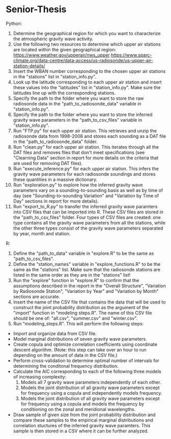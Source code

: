 # Senior-Thesis

Python:
1. Determine the geographical region for which you want to characterize the atmospheric gravity wave activity.
2. Use the following two resources to determine which upper air stations are located within the given geographical region:
https://www.weather.gov/upperair/nws_upper 
https://www.sparc-climate.org/data-centre/data-access/us-radiosonde/us-upper-air-station-details/
3. Insert the WBAN number corresponding to the chosen upper air stations in the "stations" list in "station_info.py".
4. Look up the latitude corresponding to each upper air station and insert these values into the "latitudes" list in "station_info.py". Make sure the latitudes line up with the corresponding stations.
5. Specify the path to the folder where you want to store the raw radiosonde data in the "path_to_radiosonde_data" variable in "station_info.py". 
6. Specify the path to the folder where you want to store the inferred gravity wave parameters in the "path_to_csv_files" variable in "station_info.py". 
7. Run "FTP.py" for each upper air station. This retrieves and unzip the radiosonde data from 1998-2008 and stores each sounding as a DAT file in the "path_to_radiosonde_data" folder. 
8. Run "clean.py" for each upper air station. This iterates through all the DAT files and removes files that don't meet specifications (see "Clearning Data" section in report for more details on the criteria that are used for removing DAT files). 
9. Run "execute_inference.py" for each upper air station. This infers the gravity wave parameters for each radiosonde soundings and stores these quantities in a massive dictionary.
10. Run "exploration.py" to explore how the inferred gravity wave parameters vary on a sounding-to-sounding basis as well as by time of day (see "Sounding-to-sounding Variation" and "Variation by Time of Day" sections in report for more details). 
11. Run "export_to_R.py" to transfer the inferred gravity wave paramters into CSV files that can be imported into R. These CSV files are stored in the "path_to_csv_files" folder. Four types of CSV files are created: one type contains all the gravity wave parameters from all the stations, while the other three types consist of the gravity wave parameters separated by year, month and station.

R:
1. Define the "path_to_data" variable in "explore.R" to be the same as "path_to_csv_files". 
2. Define the "station_names" variable in "explore_functions.R" to be the same as the "stations" list. Make sure that the radiosonde stations are listed in the same order as they are in the "stations" list!
3. Run the "explore" function in "explore.R" to confirm that the assumptions described in the report in the "Overall Structure", "Variation by Radiosonde Station", "Variation by Year" and "Variation by Month" sections are accurate. 
4. Insert the name of the CSV file that contains the data that will be used to construct the joint probability distribution as the argument of the "import" function in "modeling steps.R". The name of this CSV file should be one of: "all.csv", "summer.csv" and "winter.csv". 
5. Run "modeling_steps.R". This will perform the following steps:
  * Import and organize data from CSV file.
  * Model marginal distributions of seven gravity wave parameters.
  * Create copula and optimize correlation coefficients using coordinate descent algorithm. (Note: this step can take over an hour to run depending on the amount of data in the CSV file.)
  * Perform cross-validation to determine optimal number of intervals for determining the conditonal frequency distribution.
  * Calculate the AIC corresponding to each of the following three models of increasing complexity:
    1.  Models all 7 gravity wave parameters independently of each other.
    2. Models the joint distribution of all gravity wave parameters except for frequency using a copula and independently models frequency. 
    3. Models the joint distribution of all gravity wave parameters except for frequency using a copula and models the frequency by conditioning on the zonal and meridional wavelengths. 
  * Draw sample of given size from the joint probability distribution and compare these samples to the empirical marginal distributions and correlation stuctures of the inferred gravity wave paramters. This sample is then stored in a CSV where it can be further analyzed.

